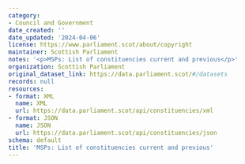 ```yaml
---
category:
- Council and Government
date_created: ''
date_updated: '2024-04-06'
license: https://www.parliament.scot/about/copyright
maintainer: Scottish Parliament
notes: '<p>MSPs: List of constituencies current and previous</p>'
organization: Scottish Parliament
original_dataset_link: https://data.parliament.scot/#/datasets
records: null
resources:
- format: XML
  name: XML
  url: https://data.parliament.scot/api/constituencies/xml
- format: JSON
  name: JSON
  url: https://data.parliament.scot/api/constituencies/json
schema: default
title: 'MSPs: List of constituencies current and previous'
---
```

